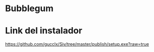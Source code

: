 # Bubblegum

# Link del instalador

https://github.com/gucclx/Siv/tree/master/publish/setup.exe?raw=true

